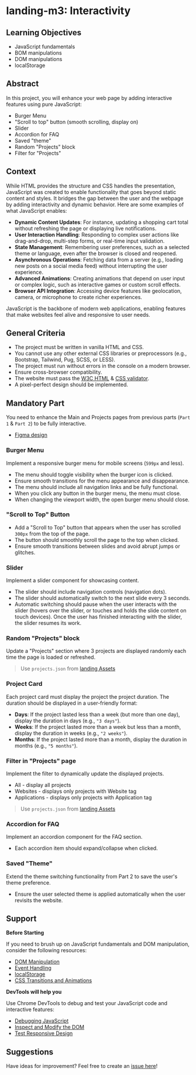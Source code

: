 # landing-m3: Interactivity

## Learning Objectives

- JavaScript fundamentals
- BOM manipulations
- DOM manipulations
- localStorage

## Abstract

In this project, you will enhance your web page by adding interactive features using pure JavaScript:

- Burger Menu
- "Scroll to top" button (smooth scrolling, display on)
- Slider
- Accordion for FAQ
- Saved "theme"
- Random "Projects" block
- Filter for "Projects"
<!-- - Modal Window (TODO) -->

## Context

While HTML provides the structure and CSS handles the presentation, JavaScript was created to enable functionality that goes beyond static content and styles. It bridges the gap between the user and the webpage by adding interactivity and dynamic behavior. Here are some examples of what JavaScript enables:

- **Dynamic Content Updates**: For instance, updating a shopping cart total without refreshing the page or displaying live notifications.
- **User Interaction Handling**: Responding to complex user actions like drag-and-drop, multi-step forms, or real-time input validation.
- **State Management**: Remembering user preferences, such as a selected theme or language, even after the browser is closed and reopened.
- **Asynchronous Operations**: Fetching data from a server (e.g., loading new posts on a social media feed) without interrupting the user experience.
- **Advanced Animations**: Creating animations that depend on user input or complex logic, such as interactive games or custom scroll effects.
- **Browser API Integration**: Accessing device features like geolocation, camera, or microphone to create richer experiences.

JavaScript is the backbone of modern web applications, enabling features that make websites feel alive and responsive to user needs.

## General Criteria

- The project must be written in vanilla HTML and CSS.
- You cannot use any other external CSS libraries or preprocessors (e.g., Bootstrap, Tailwind, Pug, SCSS, or LESS).
- The project must run without errors in the console on a modern browser.
- Ensure cross-browser compatibility.
- The website must pass the [W3C HTML](https://validator.w3.org/) & [CSS validator](http://jigsaw.w3.org/css-validator/).
- A pixel-perfect design should be implemented.

## Mandatory Part

You need to enhance the Main and Projects pages from previous parts (`Part 1` & `Part 2`) to be fully interactive.

- [Figma design](https://www.figma.com/design/3Pi8gnNDhNHt2HzcpqM1hs/)

### Burger Menu

Implement a responsive burger menu for mobile screens (`599px` and less).

- The menu should toggle visibility when the burger icon is clicked.
- Ensure smooth transitions for the menu appearance and disappearance.
- The menu should include all navigation links and be fully functional.
- When you click any button in the burger menu, the menu must close.
- When changing the viewport width, the open burger menu should close.

### "Scroll to Top" Button

- Add a "Scroll to Top" button that appears when the user has scrolled `300px` from the top of the page.
- The button should smoothly scroll the page to the top when clicked.
- Ensure smooth transitions between slides and avoid abrupt jumps or glitches.

### Slider

Implement a slider component for showcasing content.

- The slider should include navigation controls (navigation dots).
- The slider should automatically switch to the next slide every 3 seconds.
- Automatic switching should pause when the user interacts with the slider (hovers over the slider, or touches and holds the slide content on touch devices). Once the user has finished interacting with the slider, the slider resumes its work.

### Random "Projects" block

Update a "Projects" section where 3 projects are displayed randomly each time the page is loaded or refreshed.

> Use `projects.json` from [landing Assets](./../assets)

### Project Card

Each project card must display the project the project duration. The duration should be displayed in a user-friendly format:

- **Days**: If the project lasted less than a week (but more than one day), display the duration in days (e.g., `"3 days"`).
- **Weeks**: If the project lasted more than a week but less than a month, display the duration in weeks (e.g., `"2 weeks"`).
- **Months**: If the project lasted more than a month, display the duration in months (e.g., `"5 months"`).

### Filter in "Projects" page

Implement the filter to dynamically update the displayed projects.

- All - display all projects
- Websites - displays only projects with Website tag
- Applications - displays only projects with Application tag

> Use `projects.json` from [landing Assets](./../assets)

### Accordion for FAQ

Implement an accordion component for the FAQ section.

- Each accordion item should expand/collapse when clicked.

### Saved "Theme"

Extend the theme switching functionality from Part 2 to save the user's theme preference.

- Ensure the user selected theme is applied automatically when the user revisits the website.

## Support

**Before Starting**

If you need to brush up on JavaScript fundamentals and DOM manipulation, consider the following resources:

- [DOM Manipulation](https://developer.mozilla.org/en-US/docs/Learn/JavaScript/Client-side_web_APIs/Manipulating_documents)
- [Event Handling](https://developer.mozilla.org/en-US/docs/Learn/JavaScript/Building_blocks/Events)
- [localStorage](https://developer.mozilla.org/en-US/docs/Web/API/Window/localStorage)
- [CSS Transitions and Animations](https://developer.mozilla.org/en-US/docs/Web/CSS/CSS_Transitions/Using_CSS_transitions)

**DevTools will help you**

Use Chrome DevTools to debug and test your JavaScript code and interactive features:

- [Debugging JavaScript](https://developer.chrome.com/docs/devtools/javascript/)
- [Inspect and Modify the DOM](https://developer.chrome.com/docs/devtools/dom/)
- [Test Responsive Design](https://developer.chrome.com/docs/devtools/device-mode/)

## Suggestions

Have ideas for improvement? Feel free to create an [issue here](https://github.com/alem-platform/frontend/issues)!
